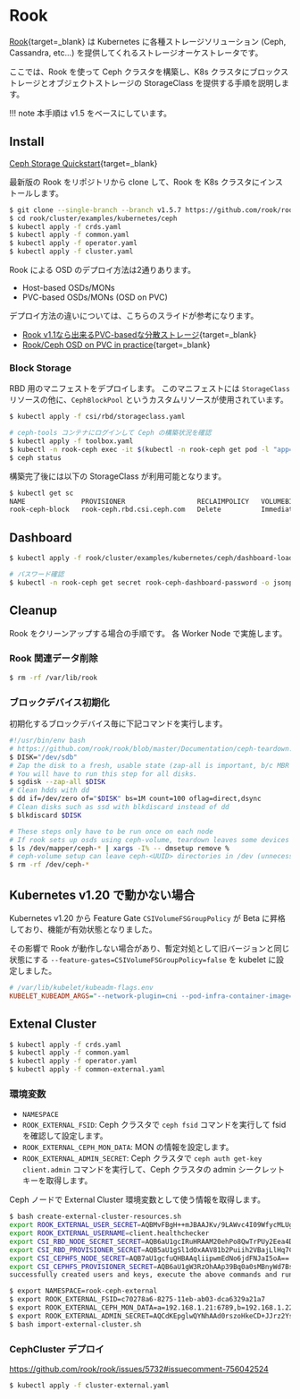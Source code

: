 # Rook

[Rook](https://rook.github.io/){target=_blank} は Kubernetes に各種ストレージソリューション (Ceph, Cassandra, etc...) を提供してくれるストレージオーケストレータです。

ここでは、Rook を使って Ceph クラスタを構築し、K8s クラスタにブロックストレージとオブジェクトストレージの StorageClass を提供する手順を説明します。

!!! note
    本手順は v1.5 をベースにしています。

## Install

[Ceph Storage Quickstart](https://rook.github.io/docs/rook/v1.5/ceph-quickstart.html){target=_blank}

最新版の Rook をリポジトリから clone して、Rook を K8s クラスタにインストールします。

```bash
$ git clone --single-branch --branch v1.5.7 https://github.com/rook/rook.git
$ cd rook/cluster/examples/kubernetes/ceph
$ kubectl apply -f crds.yaml
$ kubectl apply -f common.yaml
$ kubectl apply -f operator.yaml
$ kubectl apply -f cluster.yaml
```

Rook による OSD のデプロイ方法は2通りあります。

- Host-based OSDs/MONs
- PVC-based OSDs/MONs (OSD on PVC)

デプロイ方法の違いについては、こちらのスライドが参考になります。

- [Rook v1.1なら出来るPVC-basedな分散ストレージ](https://speakerdeck.com/tzkoba/rook-v1-dot-1narachu-lai-rupvc-basednafen-san-sutorezi){target=_blank}
- [Rook/Ceph OSD on PVC in practice](https://speakerdeck.com/sat/ceph-osd-on-pvc-in-practice){target=_blank}


### Block Storage

RBD 用のマニフェストをデプロイします。
このマニフェストには `StorageClass` リソースの他に、`CephBlockPool` というカスタムリソースが使用されています。

```bash
$ kubectl apply -f csi/rbd/storageclass.yaml

# ceph-tools コンテナにログインして Ceph の構築状況を確認
$ kubectl apply -f toolbox.yaml
$ kubectl -n rook-ceph exec -it $(kubectl -n rook-ceph get pod -l "app=rook-ceph-tools" -o jsonpath='{.items[0].metadata.name}') -- bash
$ ceph status
```

構築完了後には以下の StorageClass が利用可能となります。

```bash
$ kubectl get sc
NAME              PROVISIONER                  RECLAIMPOLICY   VOLUMEBINDINGMODE   ALLOWVOLUMEEXPANSION   AGE
rook-ceph-block   rook-ceph.rbd.csi.ceph.com   Delete          Immediate           true                   57d
```


## Dashboard

```bash
$ kubectl apply -f rook/cluster/examples/kubernetes/ceph/dashboard-loadbalancer.yaml

# パスワード確認
$ kubectl -n rook-ceph get secret rook-ceph-dashboard-password -o jsonpath="{['data']['password']}" | base64 --decode && echo
```


## Cleanup

Rook をクリーンアップする場合の手順です。
各 Worker Node で実施します。

### Rook 関連データ削除

```bash
$ rm -rf /var/lib/rook
```

### ブロックデバイス初期化

初期化するブロックデバイス毎に下記コマンドを実行します。

```sh
#!/usr/bin/env bash
# https://github.com/rook/rook/blob/master/Documentation/ceph-teardown.md
$ DISK="/dev/sdb"
# Zap the disk to a fresh, usable state (zap-all is important, b/c MBR has to be clean)
# You will have to run this step for all disks.
$ sgdisk --zap-all $DISK
# Clean hdds with dd
$ dd if=/dev/zero of="$DISK" bs=1M count=100 oflag=direct,dsync
# Clean disks such as ssd with blkdiscard instead of dd
$ blkdiscard $DISK

# These steps only have to be run once on each node
# If rook sets up osds using ceph-volume, teardown leaves some devices mapped that lock the disks.
$ ls /dev/mapper/ceph-* | xargs -I% -- dmsetup remove %
# ceph-volume setup can leave ceph-<UUID> directories in /dev (unnecessary clutter)
$ rm -rf /dev/ceph-*
```


## Kubernetes v1.20 で動かない場合

Kubernetes v1.20 から Feature Gate `CSIVolumeFSGroupPolicy` が Beta に昇格しており、機能が有効状態となりました。

その影響で Rook が動作しない場合があり、暫定対処として旧バージョンと同じ状態にする `--feature-gates=CSIVolumeFSGroupPolicy=false` を kubelet に設定しました。

```ini
# /var/lib/kubelet/kubeadm-flags.env
KUBELET_KUBEADM_ARGS="--network-plugin=cni --pod-infra-container-image=k8s.gcr.io/pause:3.2 --container-runtime=remote --container-runtime-endpoint=/run/containerd/containerd.sock --feature-gates=CSIVolumeFSGroupPolicy=false"
```


## Extenal Cluster

```bash
$ kubectl apply -f crds.yaml
$ kubectl apply -f common.yaml
$ kubectl apply -f operator.yaml
$ kubectl apply -f common-external.yaml
```

### 環境変数

- `NAMESPACE`
- `ROOK_EXTERNAL_FSID`: Ceph クラスタで `ceph fsid` コマンドを実行して fsid を確認して設定します。
- `ROOK_EXTERNAL_CEPH_MON_DATA`: MON の情報を設定します。
- `ROOK_EXTERNAL_ADMIN_SECRET`: Ceph クラスタで `ceph auth get-key client.admin` コマンドを実行して、Ceph クラスタの admin シークレットキーを取得します。

Ceph ノードで External Cluster 環境変数として使う情報を取得します。

```bash
$ bash create-external-cluster-resources.sh
export ROOK_EXTERNAL_USER_SECRET=AQBMvFBgH++mJBAAJKv/9LAWvc4I09WfycMLUg==
export ROOK_EXTERNAL_USERNAME=client.healthchecker
export CSI_RBD_NODE_SECRET_SECRET=AQB6aU1gcIRuHRAAM20ehPo8QwTrPUy2Eea4DA==
export CSI_RBD_PROVISIONER_SECRET=AQB5aU1gSl1dOxAAV81b2Puiih2VBajLlHq7Cw==
export CSI_CEPHFS_NODE_SECRET=AQB7aU1gcfuQHBAAqliipwmEdNo6jdFNJaI5oA==
export CSI_CEPHFS_PROVISIONER_SECRET=AQB6aU1gW3RzOhAAp39Bq0a0sMBnyWd7Bs9bbg==
successfully created users and keys, execute the above commands and run import-external-cluster.sh to inject them in your Kubernetes cluster.
```

```bash
$ export NAMESPACE=rook-ceph-external
$ export ROOK_EXTERNAL_FSID=c70278a6-8275-11eb-ab03-dca6329a21a7
$ export ROOK_EXTERNAL_CEPH_MON_DATA=a=192.168.1.21:6789,b=192.168.1.22:6789,c=192.168.1.23:6789
$ export ROOK_EXTERNAL_ADMIN_SECRET=AQCdKEpglwQYNhAAd0rszoHkeCD+JJrz2YsSzA==
$ bash import-external-cluster.sh
```

### CephCluster デプロイ


https://github.com/rook/rook/issues/5732#issuecomment-756042524

```bash
$ kubectl apply -f cluster-external.yaml
```